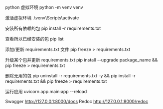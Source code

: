 python 虚拟环境
python -m venv venv

激活虚拟环境
.\venv\Scripts\activate

安装所有依赖的包
pip install -r requirements.txt

查看所以已经安装的包
pip list 

添加/更新 requirements.txt 文件
pip freeze > requirements.txt

升级某个包并更新 requirements.txt
pip install --upgrade package_name && pip freeze > requirements.txt

删除无用的包
pip uninstall -r requirements.txt -y && pip install -r requirements.txt && pip freeze > requirements.txt

运行应用
uvicorn app.main:app --reload

Swagger 
http://127.0.0.1:8000/docs
Redoc
http://127.0.0.1:8000/redoc